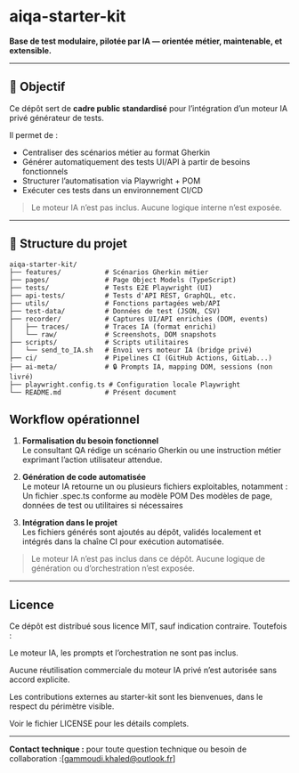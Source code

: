 # aiqa-starter-kit

**Base de test modulaire, pilotée par IA — orientée métier, maintenable, et extensible.**

---

## 🎯 Objectif

Ce dépôt sert de **cadre public standardisé** pour l’intégration d’un moteur IA privé générateur de tests.

Il permet de :

- Centraliser des scénarios métier au format Gherkin
- Générer automatiquement des tests UI/API à partir de besoins fonctionnels
- Structurer l’automatisation via Playwright + POM
- Exécuter ces tests dans un environnement CI/CD

> Le moteur IA n’est pas inclus. Aucune logique interne n’est exposée.

---

## 📁 Structure du projet

```text
aiqa-starter-kit/
├── features/           # Scénarios Gherkin métier
├── pages/              # Page Object Models (TypeScript)
├── tests/              # Tests E2E Playwright (UI)
├── api-tests/          # Tests d'API REST, GraphQL, etc.
├── utils/              # Fonctions partagées web/API
├── test-data/          # Données de test (JSON, CSV)
├── recorder/           # Captures UI/API enrichies (DOM, events)
│   ├── traces/         # Traces IA (format enrichi)
│   └── raw/            # Screenshots, DOM snapshots
├── scripts/            # Scripts utilitaires
│   └── send_to_IA.sh   # Envoi vers moteur IA (bridge privé)
├── ci/                 # Pipelines CI (GitHub Actions, GitLab...)
├── ai-meta/            # 🔒 Prompts IA, mapping DOM, sessions (non livré)
├── playwright.config.ts # Configuration locale Playwright
└── README.md           # Présent document

```

## Workflow opérationnel

1. **Formalisation du besoin fonctionnel**  
   Le consultant QA rédige un scénario Gherkin ou une instruction métier exprimant l’action utilisateur attendue.

2. **Génération de code automatisée**  
   Le moteur IA retourne un ou plusieurs fichiers exploitables, notamment :
   Un fichier .spec.ts conforme au modèle POM
   Des modèles de page, données de test ou utilitaires si nécessaires

4. **Intégration dans le projet**  
   Les fichiers générés sont ajoutés au dépôt, validés localement et intégrés dans la chaîne CI pour exécution automatisée.

> Le moteur IA n’est pas inclus dans ce dépôt. Aucune logique de génération ou d’orchestration n’est exposée.

---

## Licence

Ce dépôt est distribué sous licence MIT, sauf indication contraire.
Toutefois :

Le moteur IA, les prompts et l’orchestration ne sont pas inclus.

Aucune réutilisation commerciale du moteur IA privé n’est autorisée sans accord explicite.

Les contributions externes au starter-kit sont les bienvenues, dans le respect du périmètre visible.

Voir le fichier LICENSE pour les détails complets.

---


**Contact technique :** pour toute question technique ou besoin de collaboration :[gammoudi.khaled@outlook.fr]
